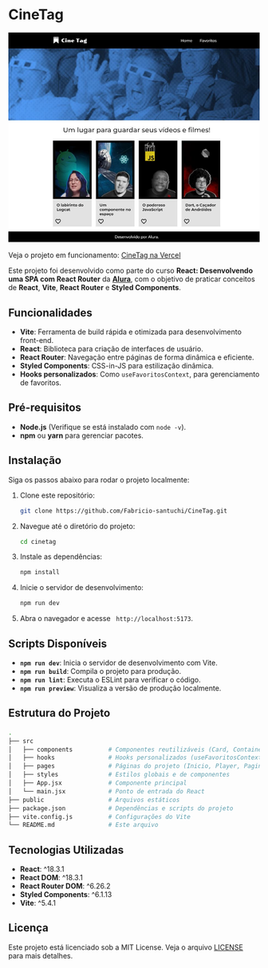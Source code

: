 # CineTag

![Preview](./public/assets/preview.png)

Veja o projeto em funcionamento: [CineTag na Vercel](https://cine-tag-alura-amber.vercel.app/)

Este projeto foi desenvolvido como parte do curso **React: Desenvolvendo uma SPA com React Router** da [**Alura**](https://www.alura.com.br/), com o objetivo de praticar conceitos de **React**, **Vite**, **React Router** e **Styled Components**.

## Funcionalidades

- **Vite**: Ferramenta de build rápida e otimizada para desenvolvimento front-end.
- **React**: Biblioteca para criação de interfaces de usuário.
- **React Router**: Navegação entre páginas de forma dinâmica e eficiente.
- **Styled Components**: CSS-in-JS para estilização dinâmica.
- **Hooks personalizados**: Como `useFavoritosContext`, para gerenciamento de favoritos.

## Pré-requisitos

- **Node.js** (Verifique se está instalado com `node -v`).
- **npm** ou **yarn** para gerenciar pacotes.

## Instalação

Siga os passos abaixo para rodar o projeto localmente:

1. Clone este repositório:

   ```bash
   git clone https://github.com/Fabricio-santuchi/CineTag.git
   ```

2. Navegue até o diretório do projeto:

   ```bash
   cd cinetag
   ```

3. Instale as dependências:

   ```bash
   npm install
   ```

4. Inicie o servidor de desenvolvimento:

   ```bash
   npm run dev
   ```

5. Abra o navegador e acesse ` http://localhost:5173`.

## Scripts Disponíveis

- **`npm run dev`**: Inicia o servidor de desenvolvimento com Vite.
- **`npm run build`**: Compila o projeto para produção.
- **`npm run lint`**: Executa o ESLint para verificar o código.
- **`npm run preview`**: Visualiza a versão de produção localmente.

## Estrutura do Projeto

```bash
.
├── src
│   ├── components          # Componentes reutilizáveis (Card, Container, Rodape, etc.)
│   ├── hooks               # Hooks personalizados (useFavoritosContext)
│   ├── pages               # Páginas do projeto (Inicio, Player, PaginaBase)
│   ├── styles              # Estilos globais e de componentes
│   ├── App.jsx             # Componente principal
│   └── main.jsx            # Ponto de entrada do React
├── public                  # Arquivos estáticos
├── package.json            # Dependências e scripts do projeto
├── vite.config.js          # Configurações do Vite
└── README.md               # Este arquivo
```

## Tecnologias Utilizadas

- **React**: ^18.3.1
- **React DOM**: ^18.3.1
- **React Router DOM**: ^6.26.2
- **Styled Components**: ^6.1.13
- **Vite**: ^5.4.1

## Licença

Este projeto está licenciado sob a MIT License. Veja o arquivo [LICENSE](./LICENSE) para mais detalhes.
